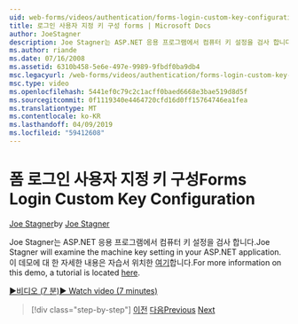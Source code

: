 ```yaml
---
uid: web-forms/videos/authentication/forms-login-custom-key-configuration
title: 로그인 사용자 지정 키 구성 forms | Microsoft Docs
author: JoeStagner
description: Joe Stagner는 ASP.NET 응용 프로그램에서 컴퓨터 키 설정을 검사 합니다. 이 데모에 대 한 자세한 내용은 자습서 커서가 여기 있습니다.
ms.author: riande
ms.date: 07/16/2008
ms.assetid: 6310b458-5e6e-497e-9989-9fbdf0ba9db4
msc.legacyurl: /web-forms/videos/authentication/forms-login-custom-key-configuration
msc.type: video
ms.openlocfilehash: 5441ef0c79c2c1acff0baed6668e3bae519d8d5f
ms.sourcegitcommit: 0f1119340e4464720cfd16d0ff15764746ea1fea
ms.translationtype: MT
ms.contentlocale: ko-KR
ms.lasthandoff: 04/09/2019
ms.locfileid: "59412608"
---
```

# <a name="forms-login-custom-key-configuration"></a><span data-ttu-id="17a85-104">폼 로그인 사용자 지정 키 구성</span><span class="sxs-lookup"><span data-stu-id="17a85-104">Forms Login Custom Key Configuration</span></span>

<span data-ttu-id="17a85-105">[Joe Stagner](https://github.com/JoeStagner)</span><span class="sxs-lookup"><span data-stu-id="17a85-105">by [Joe Stagner](https://github.com/JoeStagner)</span></span>

<span data-ttu-id="17a85-106">Joe Stagner는 ASP.NET 응용 프로그램에서 컴퓨터 키 설정을 검사 합니다.</span><span class="sxs-lookup"><span data-stu-id="17a85-106">Joe Stagner will examine the machine key setting in your ASP.NET application.</span></span> <span data-ttu-id="17a85-107">이 데모에 대 한 자세한 내용은 자습서 위치한 [여기](../../overview/older-versions-security/introduction/forms-authentication-configuration-and-advanced-topics-vb.md)합니다.</span><span class="sxs-lookup"><span data-stu-id="17a85-107">For more information on this demo, a tutorial is located [here](../../overview/older-versions-security/introduction/forms-authentication-configuration-and-advanced-topics-vb.md).</span></span>

[<span data-ttu-id="17a85-108">&#9654;비디오 (7 분)</span><span class="sxs-lookup"><span data-stu-id="17a85-108">&#9654; Watch video (7 minutes)</span></span>](https://channel9.msdn.com/Blogs/ASP-NET-Site-Videos/forms-login-custom-key-configuration)

> [!div class="step-by-step"]
> <span data-ttu-id="17a85-109">[이전](asp-forms-login-relocation.md)
> [다음](add-custom-data-to-the-authentication-method.md)</span><span class="sxs-lookup"><span data-stu-id="17a85-109">[Previous](asp-forms-login-relocation.md)
[Next](add-custom-data-to-the-authentication-method.md)</span></span>
